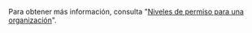 Para obtener más información, consulta "[Niveles de permiso para una organización](/articles/permission-levels-for-an-organization)".
